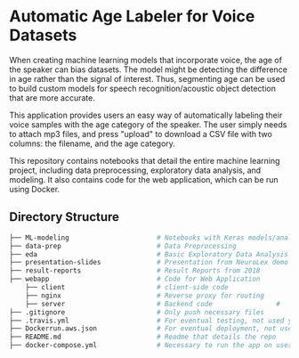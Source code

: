 # Automatic Age Labeler for Voice Datasets

When creating machine learning models that incorporate voice, the age of the speaker
can bias datasets. The model might be detecting the difference in age rather
than the signal of interest. Thus, segmenting age can be used to build custom models
for speech recognition/acoustic object detection that are more accurate.

This application provides users an easy way of automatically labeling their voice
samples with the age category of the speaker. The user simply needs to attach mp3 files,
and press "upload" to download a CSV file with two columns: the filename, and the
age category.

This repository contains notebooks that detail the entire machine learning project,
including data preprocessing, exploratory data analysis, and modeling. It also
contains code for the web application, which can be run using Docker.

## Directory Structure
```bash
├── ML-modeling                      # Notebooks with Keras models/analysis
├── data-prep                        # Data Preprocessing
├── eda                              # Basic Exploratory Data Analysis
├── presentation-slides              # Presentation from NeuroLex demo day
├── result-reports                   # Result Reports from 2018
├── webapp                           # Code for Web Application
    ├── client                       # client-side code
    ├── nginx                        # Reverse proxy for routing
    ├── server                       # Backend code                #
├── .gitignore                       # Only push necessary files
├── .travis.yml                      # For eventual testing, not used yet
├── Dockerrun.aws.json               # For eventual deployment, not used yet
├── README.md                        # Readme that details the repo
├── docker-compose.yml               # Necessary to run the app on user machine
```
